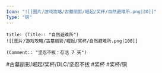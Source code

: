 ```yaml
---
Icon: "![[图片/游戏攻略/古墓丽影/崛起/奖杯/自然避难所.png|30]]"
Type: "铜"
---
```

```ad-common-bronze-trophy
title: (Title:: "自然避难所")
![[图片/游戏攻略/古墓丽影/崛起/奖杯/自然避难所.png|100]]

(Comment:: "坚忍不拔：存活 7 天")
```

#古墓丽影/崛起/奖杯/DLC/坚忍不拔 #奖杯 #奖杯/铜
